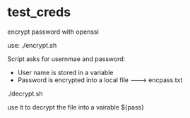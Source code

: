 # test_creds
encrypt password with openssl

use:
./encrypt.sh

Script asks for usernmae and password:
- User name is stored in a variable
- Password is encrypted into a local file ---> encpass.txt

./decrypt.sh

use it to decrypt the file into a vairable ${pass}

